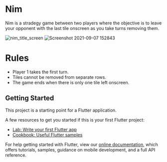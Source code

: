# Nim

Nim is a stradegy game between two players where the objective is to leave your opponent with the last tile onscreen as you take turns removing them.

![nim_title_screen](https://user-images.githubusercontent.com/42105448/132406065-d3e2d2b1-7623-4bed-839f-ebef44339ecb.jpg)
![Screenshot 2021-09-07 152843](https://user-images.githubusercontent.com/42105448/132406698-c5ce822b-ef15-41b3-8c00-4bf7ab1c44e2.jpg)


# Rules
- Player 1 takes the first turn.
- Tiles cannot be removed from separate rows.
- The game ends when there is only one tile left onscreen.

## Getting Started

This project is a starting point for a Flutter application.

A few resources to get you started if this is your first Flutter project:

- [Lab: Write your first Flutter app](https://flutter.dev/docs/get-started/codelab)
- [Cookbook: Useful Flutter samples](https://flutter.dev/docs/cookbook)

For help getting started with Flutter, view our
[online documentation](https://flutter.dev/docs), which offers tutorials,
samples, guidance on mobile development, and a full API reference.
